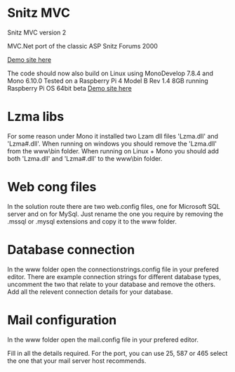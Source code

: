 # Snitz MVC
 Snitz MVC version 2

 MVC.Net port of the classic ASP Snitz Forums 2000

 [Demo site here](https://www.reddick.co.uk/mvc)

 The code should now also build on Linux using MonoDevelop 7.8.4 and Mono 6.10.0
 Tested on a Raspberry Pi 4 Model B Rev 1.4 8GB running Raspberry Pi OS 64bit beta
 [Demo site here](https://mono.themediawizards.com)

 # Lzma libs

For some reason under Mono it installed two Lzam dll files 'Lzma.dll' and 'Lzma#.dll'.
When running on windows you should remove the 'Lzma.dll' from the www\bin folder. 
When running on Linux + Mono you should add both 'Lzma.dll' and 'Lzma#.dll' to the www\bin folder.

# Web cong files

In the solution route there are two web.config files, one for Microsoft SQL server and on for MySql. 
Just rename the one you require by removing the .mssql or .mysql extensions and copy it to the www folder.

# Database connection

In the www folder open the connectionstrings.config file in your prefered editor.
There are example connection strings for different database types, uncomment the two that relate to your database and remove the others. Add all the
relevent connection details for your database.

# Mail configuration

In the www folder open the mail.config file in your prefered editor.

Fill in all the details required.
For the port, you can use 25, 587 or 465 select the one that your mail server host recommends.
